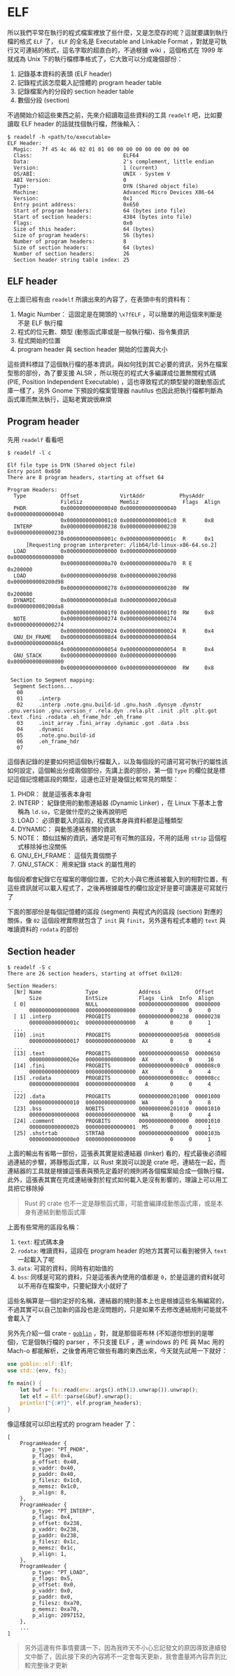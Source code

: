 ELF
===

所以我們平常在執行的程式檔案裡放了些什麼，又是怎麼存的呢？這就要講到執行檔的格式 `ELF` 了， `ELF` 的全名是 Executable and Linkable Format ，對就是可執行又可連結的格式，這名字取的超直白的，不過根據 wiki ，這個格式在 1999 年就成為 Unix 下的執行檔標準格式了，它大致可以分成幾個部份：

1. 記錄基本資料的表頭 (ELF header)
2. 記錄程式該怎麼載入記憶體的 program header table
3. 記錄檔案內的分段的 section header table
4. 數個分段 (section)

不過開始介紹這些東西之前，先來介紹讀取這些資料的工具 `readelf` 吧，比如要讀取 ELF header 的話就找個執行檔，然後輸入：

```shell
$ readelf -h <path/to/executable>
ELF Header:
  Magic:   7f 45 4c 46 02 01 01 00 00 00 00 00 00 00 00 00
  Class:                             ELF64
  Data:                              2's complement, little endian
  Version:                           1 (current)
  OS/ABI:                            UNIX - System V
  ABI Version:                       0
  Type:                              DYN (Shared object file)
  Machine:                           Advanced Micro Devices X86-64
  Version:                           0x1
  Entry point address:               0x650
  Start of program headers:          64 (bytes into file)
  Start of section headers:          4384 (bytes into file)
  Flags:                             0x0
  Size of this header:               64 (bytes)
  Size of program headers:           56 (bytes)
  Number of program headers:         8
  Size of section headers:           64 (bytes)
  Number of section headers:         26
  Section header string table index: 25
```

ELF header
----------

在上面已經有由 `readelf` 所讀出來的內容了，在表頭中有的資料有：

1. Magic Number： 這固定是在開頭的 `\x7fELF` ，可以簡單的用這個來判斷是不是 ELF 執行檔
2. 程式的位元數、類型 (動態函式庫或是一般執行檔)、指令集資訊
3. 程式開始的位置
4. program header 與 section header 開始的位置與大小

這些資料標註了這個執行檔的基本資訊，與如何找到其它必要的資訊，另外在檔案型態的部份，為了要支援 ALSR ，所以現在的程式大多編譯成位置無關程式碼 (PIE, Position Independent Executable) ，這也導致程式的類型變的跟動態函式庫一樣了，另外 Gnome 下預設的檔案管理器 nautilus 也因此把執行檔都判斷為函式庫而無法執行，這點老實說很麻煩

Program header
--------------

先用 `readelf` 看看吧

```shell
$ readelf -l c

Elf file type is DYN (Shared object file)
Entry point 0x650
There are 8 program headers, starting at offset 64

Program Headers:
  Type           Offset             VirtAddr           PhysAddr
                 FileSiz            MemSiz              Flags  Align
  PHDR           0x0000000000000040 0x0000000000000040 0x0000000000000040
                 0x00000000000001c0 0x00000000000001c0  R      0x8
  INTERP         0x0000000000000238 0x0000000000000238 0x0000000000000238
                 0x000000000000001c 0x000000000000001c  R      0x1
      [Requesting program interpreter: /lib64/ld-linux-x86-64.so.2]
  LOAD           0x0000000000000000 0x0000000000000000 0x0000000000000000
                 0x0000000000000a70 0x0000000000000a70  R E    0x200000
  LOAD           0x0000000000000d98 0x0000000000200d98 0x0000000000200d98
                 0x0000000000000278 0x0000000000000280  RW     0x200000
  DYNAMIC        0x0000000000000da8 0x0000000000200da8 0x0000000000200da8
                 0x00000000000001f0 0x00000000000001f0  RW     0x8
  NOTE           0x0000000000000274 0x0000000000000274 0x0000000000000274
                 0x0000000000000024 0x0000000000000024  R      0x4
  GNU_EH_FRAME   0x00000000000008d4 0x00000000000008d4 0x00000000000008d4
                 0x0000000000000054 0x0000000000000054  R      0x4
  GNU_STACK      0x0000000000000000 0x0000000000000000 0x0000000000000000
                 0x0000000000000000 0x0000000000000000  RW     0x8

 Section to Segment mapping:
  Segment Sections...
   00
   01     .interp
   02     .interp .note.gnu.build-id .gnu.hash .dynsym .dynstr .gnu.version .gnu.version_r .rela.dyn .rela.plt .init .plt .plt.got .text .fini .rodata .eh_frame_hdr .eh_frame
   03     .init_array .fini_array .dynamic .got .data .bss
   04     .dynamic
   05     .note.gnu.build-id
   06     .eh_frame_hdr
   07
```

這個表記錄的是要如何把這個執行檔載入，以及每個段的可讀可寫可執行的屬性該如何設定，這個輸出分成兩個部份，先講上面的部份，第一個 `Type` 的欄位就是標記這個記憶體區段的類型，這邊也正好是幾個比較常見的類型：

1. PHDR： 就是這張表本身啦
2. INTERP： 紀錄使用的動態連結器 (Dynamic Linker) ，在 Linux 下基本上會稱為 `ld.so`，它是做什麼的之後再說明吧
3. LOAD： 必須要載入的區段，程式碼本身與資料都是這種類型
4. DYNAMIC： 與動態連結有關的資訊
5. NOTE： 類似註解的資訊，通常是可有可無的區段，不用的話用 `strip` 這個程式移除掉也沒關係
6. GNU_EH_FRAME： 這個先賣個關子
7. GNU_STACK： 用來紀錄 stack 的屬性用的

每個段都會紀錄它在檔案的哪個位置，它的大小與它應該被載入到的相對位置，有這些資訊就可以載入程式了，之後再根據屬性的欄位設定好是要可讀還是可寫就行了

下面的那部份是每個記憶體的區段 (segment) 與程式內的區段 (section) 對應的關係，像 `02` 這個段裡實際就包含了 `init` 與 `finit`，另外還有程式本體的 `text` 與唯讀資料的 `rodata` 的部份

Section header
--------------

```shell
$ readelf -S c
There are 26 section headers, starting at offset 0x1120:

Section Headers:
  [Nr] Name              Type             Address           Offset
       Size              EntSize          Flags  Link  Info  Align
  [ 0]                   NULL             0000000000000000  00000000
       0000000000000000  0000000000000000           0     0     0
  [ 1] .interp           PROGBITS         0000000000000238  00000238
       000000000000001c  0000000000000000   A       0     0     1
  ...
  [10] .init             PROGBITS         00000000000005d8  000005d8
       0000000000000017  0000000000000000  AX       0     0     4
  ...
  [13] .text             PROGBITS         0000000000000650  00000650
       000000000000026e  0000000000000000  AX       0     0     16
  [14] .fini             PROGBITS         00000000000008c0  000008c0
       0000000000000009  0000000000000000  AX       0     0     4
  [15] .rodata           PROGBITS         00000000000008cc  000008cc
       0000000000000008  0000000000000000   A       0     0     4
  ...
  [22] .data             PROGBITS         0000000000201000  00001000
       0000000000000010  0000000000000000  WA       0     0     8
  [23] .bss              NOBITS           0000000000201010  00001010
       0000000000000008  0000000000000000  WA       0     0     4
  [24] .comment          PROGBITS         0000000000000000  00001010
       000000000000002b  0000000000000001  MS       0     0     1
  [25] .shstrtab         STRTAB           0000000000000000  0000103b
       00000000000000e0  0000000000000000           0     0     1
```

上面的輸出有省略一部份，這張表其實是給連結器 (linker) 看的，程式最後必須經過連結的步驟，將靜態函式庫，以 Rust 來說可以說是 crate 吧，連結在一起，而連結器的工具就是根據這張表與預先定義好的規則將各個檔案組合成一個執行檔，此外，這張表其實在完成連結後對於程式如何載入是沒有影響的，理論上可以用工具把它移除掉

> Rust 的 crate 也不一定是靜態函式庫，可能會編譯成動態函式庫，或是本身有連結到動態函式庫

上面有些常用的區段名稱：

1. `text`: 程式碼本身
2. `rodata`: 唯讀資料，這段在 program header 的地方其實可以看到被併入 `text` 一起載入了呢
3. `data`: 可寫的資料，同時有初始值的
4. `bss`: 同樣是可寫的資料，只是這張表內使用的值都是 `0`，於是這邊的資料就可以不用存在檔案中，只要紀錄大小就好了

這些名稱算是一個約定好的名稱，連結器的規則基本上也是根據這些名稱編寫的，不過其實可以自己加新的區段也是沒問題的，只是如果不去修改連結規則可能就不會載入了

另外先介紹一個 crate - [`goblin`][goblin] ，對，就是那個哥布林 (不知道你想到的是哪個)，它是個執行檔的 parser ，不只支援 ELF ，連 windows 的 PE 與 Mac 用的 Mach-o 都能解析，之後會再用它做些有趣的東西出來，今天就先試用一下就好：

[goblin]: https://github.com/m4b/goblin

```rust
use goblin::elf::Elf;
use std::{env, fs};

fn main() {
    let buf = fs::read(env::args().nth(1).unwrap()).unwrap();
    let elf = Elf::parse(&buf).unwrap();
    println!("{:#?}", elf.program_headers);
}
```

像這樣就可以印出程式的 program header 了：

```plain
[
    ProgramHeader {
        p_type: "PT_PHDR",
        p_flags: 0x4,
        p_offset: 0x40,
        p_vaddr: 0x40,
        p_paddr: 0x40,
        p_filesz: 0x1c0,
        p_memsz: 0x1c0,
        p_align: 8,
    },
    ProgramHeader {
        p_type: "PT_INTERP",
        p_flags: 0x4,
        p_offset: 0x238,
        p_vaddr: 0x238,
        p_paddr: 0x238,
        p_filesz: 0x1c,
        p_memsz: 0x1c,
        p_align: 1,
    },
    ProgramHeader {
        p_type: "PT_LOAD",
        p_flags: 0x5,
        p_offset: 0x0,
        p_vaddr: 0x0,
        p_paddr: 0x0,
        p_filesz: 0xa70,
        p_memsz: 0xa70,
        p_align: 2097152,
    },
    ...
]
```

> 另外這邊有件事情要講一下，因為我昨天不小心忘記發文的原因導致連續發文中斷了，因此接下來的內容將不一定會每天更新，我會盡量將內容弄到比較完整後才更新
